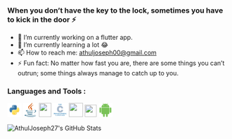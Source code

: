 ### When you don’t have the key to the lock, sometimes you have to kick in the door ⚡

- 🔭 I’m currently working on a flutter app.
- 🌱 I’m currently learning a lot 😂
- 📫 How to reach me: athuljoseph00@gmail.com
- ⚡ Fun fact: No matter how fast you are, there are some things you can’t outrun; some things always manage to catch up to you.

### Languages and Tools :

<img height="32" width="32" src="https://raw.githubusercontent.com/github/explore/80688e429a7d4ef2fca1e82350fe8e3517d3494d/topics/python/python.png" />          <img height="32" width="32" src="https://raw.githubusercontent.com/github/explore/80688e429a7d4ef2fca1e82350fe8e3517d3494d/topics/java/java.png" />          <img height="32" width="28" src="https://upload.wikimedia.org/wikipedia/commons/thumb/1/18/ISO_C%2B%2B_Logo.svg/250px-ISO_C%2B%2B_Logo.svg.png" />           <img height="32" width="32" src="https://raw.githubusercontent.com/github/explore/80688e429a7d4ef2fca1e82350fe8e3517d3494d/topics/c/c.png" />          <img height="32" width="32" src="https://upload.wikimedia.org/wikipedia/commons/7/7e/Dart-logo.png" />           <img height="28" width="27" src="https://strattonapps.com/wp-content/uploads/2020/02/flutter-logo-5086DD11C5-seeklogo.com_.png" />           <img height="32" width="32" src="https://raw.githubusercontent.com/github/explore/80688e429a7d4ef2fca1e82350fe8e3517d3494d/topics/android/android.png" />


 <img align="left" alt="AthulJoseph27's GitHub Stats" src="https://github-readme-stats-rust-one.vercel.app/api?username=AthulJoseph27&show_icons=true&hide_border=false&count_private=true" />




